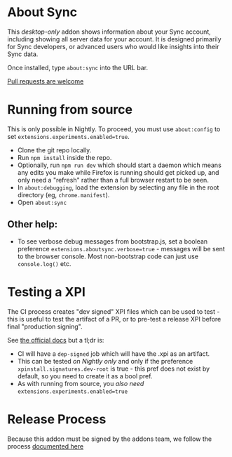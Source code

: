 # About Sync

This *desktop-only* addon shows information about your Sync account, including showing all
server data for your account. It is designed primarily for Sync developers, or
advanced users who would like insights into their Sync data.

Once installed, type `about:sync` into the URL bar.

[Pull requests are welcome](https://github.com/mozilla-extensions/aboutsync)

# Running from source
This is only possible in Nightly. To proceed, you must use `about:config` to
set `extensions.experiments.enabled=true`.
* Clone the git repo locally.
* Run `npm install` inside the repo.
* Optionally, run `npm run dev` which should start a daemon which means any edits you
  make while Firefox is running should get picked up, and only need a "refresh" rather
  than a full browser restart to be seen.
* In `about:debugging`, load the extension by selecting any file in the root directory (eg, `chrome.manifest`).
* Open `about:sync`

## Other help:
* To see verbose debug messages from bootstrap.js, set a boolean preference
  `extensions.aboutsync.verbose=true` - messages will be sent to the browser
  console. Most non-bootstrap code can just use `console.log()` etc.

# Testing a XPI
The CI process creates "dev signed" XPI files which can be used to test - this is useful to test
the artifact of a PR, or to pre-test a release XPI before final "production signing".

See [the official docs](https://github.com/mozilla-extensions/xpi-manifest/blob/master/docs/testing-a-xpi.md)
but a tl;dr is:
* CI will have a `dep-signed` job which will have the .xpi as an artifact.
* This can be tested *on Nightly only* and only if the preference `xpinstall.signatures.dev-root`
  is true - this pref does not exist by default, so you need to create it as a bool pref.
* As with running from source, you *also need* `extensions.experiments.enabled=true`

# Release Process

Because this addon must be signed by the addons team, we follow the process
[documented here](https://github.com/mozilla-extensions/xpi-manifest/blob/master/docs/releasing-a-xpi.md)
